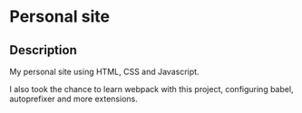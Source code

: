 # Personal site

## Description

My personal site using HTML, CSS and Javascript.

I also took the chance to learn webpack with this project, configuring babel, autoprefixer and more extensions.